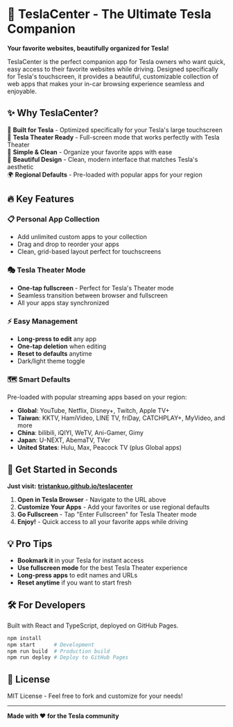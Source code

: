 # 🚗 TeslaCenter - The Ultimate Tesla Companion

**Your favorite websites, beautifully organized for Tesla!**

TeslaCenter is the perfect companion app for Tesla owners who want quick, easy access to their favorite websites while driving. Designed specifically for Tesla's touchscreen, it provides a beautiful, customizable collection of web apps that makes your in-car browsing experience seamless and enjoyable.

## ✨ Why TeslaCenter?

🎯 **Built for Tesla** - Optimized specifically for your Tesla's large touchscreen  
🚀 **Tesla Theater Ready** - Full-screen mode that works perfectly with Tesla Theater  
📱 **Simple & Clean** - Organize your favorite apps with ease  
🎨 **Beautiful Design** - Clean, modern interface that matches Tesla's aesthetic  
🌍 **Regional Defaults** - Pre-loaded with popular apps for your region  

## 🔥 Key Features

### 📋 **Personal App Collection**
- Add unlimited custom apps to your collection
- Drag and drop to reorder your apps
- Clean, grid-based layout perfect for touchscreens

### 🎭 **Tesla Theater Mode**
- **One-tap fullscreen** - Perfect for Tesla's Theater mode
- Seamless transition between browser and fullscreen
- All your apps stay synchronized

### ⚡ **Easy Management**
- **Long-press to edit** any app
- **One-tap deletion** when editing
- **Reset to defaults** anytime
- Dark/light theme toggle

### 🗺️ **Smart Defaults**
Pre-loaded with popular streaming apps based on your region:
- **Global**: YouTube, Netflix, Disney+, Twitch, Apple TV+
- **Taiwan**: KKTV, HamiVideo, LINE TV, friDay, CATCHPLAY+, MyVideo, and more
- **China**: bilibili, iQIYI, WeTV, Ani-Gamer, Gimy
- **Japan**: U-NEXT, AbemaTV, TVer
- **United States**: Hulu, Max, Peacock TV (plus Global apps)

## 🚀 Get Started in Seconds

**Just visit:** [**tristankuo.github.io/teslacenter**](https://tristankuo.github.io/teslacenter)

1. **Open in Tesla Browser** - Navigate to the URL above
2. **Customize Your Apps** - Add your favorites or use regional defaults
3. **Go Fullscreen** - Tap "Enter Fullscreen" for Tesla Theater mode
4. **Enjoy!** - Quick access to all your favorite apps while driving

## 💡 Pro Tips

- **Bookmark it** in your Tesla for instant access
- **Use fullscreen mode** for the best Tesla Theater experience  
- **Long-press apps** to edit names and URLs
- **Reset anytime** if you want to start fresh

## 🛠️ For Developers

Built with React and TypeScript, deployed on GitHub Pages.

```bash
npm install
npm start      # Development
npm run build  # Production build
npm run deploy # Deploy to GitHub Pages
```

## 📝 License

MIT License - Feel free to fork and customize for your needs!

---

**Made with ❤️ for the Tesla community**